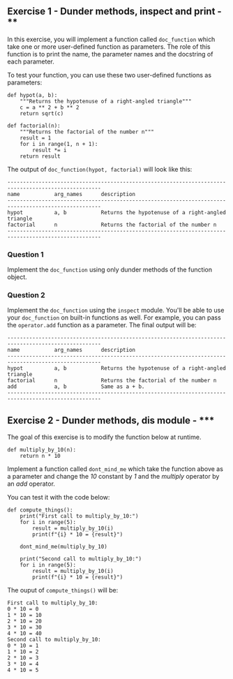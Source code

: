## Exercise 1 - Dunder methods, inspect and print - **

In this exercise, you will implement a function called ```doc_function``` which take one or more user-defined function as parameters. 
The role of this function is to print the name, the parameter names and the docstring of each parameter.

To test your function, you can use these two user-defined functions as parameters:
```
def hypot(a, b):
    """Returns the hypotenuse of a right-angled triangle"""
    c = a ** 2 + b ** 2
    return sqrt(c)

def factorial(n):
    """Returns the factorial of the number n"""
    result = 1
    for i in range(1, n + 1):
        result *= i
    return result
```

The output of ```doc_function(hypot, factorial)``` will look like this:
```
----------------------------------------------------------------------------------------------------
name           arg_names      description                             
----------------------------------------------------------------------------------------------------
hypot          a, b           Returns the hypotenuse of a right-angled triangle
factorial      n              Returns the factorial of the number n                       
----------------------------------------------------------------------------------------------------
```

### Question 1

Implement the ```doc_function``` using only dunder methods of the function object.

### Question 2

Implement the ```doc_function``` using the ```inspect``` module. You'll be able to use your ```doc_function``` on built-in functions as well.
For example, you can pass the ```operator.add``` function as a parameter. The final output will be:
```
----------------------------------------------------------------------------------------------------
name           arg_names      description                             
----------------------------------------------------------------------------------------------------
hypot          a, b           Returns the hypotenuse of a right-angled triangle
factorial      n              Returns the factorial of the number n   
add            a, b           Same as a + b.                          
----------------------------------------------------------------------------------------------------
```

## Exercise 2 - Dunder methods, dis module - ***

The goal of this exercise is to modify the function below at runtime.
```
def multiply_by_10(n):
    return n * 10
```

Implement a function called ```dont_mind_me``` which take the function above as a parameter 
and change the *10* constant by *1* and the *multiply* operator by an *add* operator.

You can test it with the code below:
```
def compute_things():
    print("First call to multiply_by_10:")
    for i in range(5):
        result = multiply_by_10(i)
        print(f"{i} * 10 = {result}")

    dont_mind_me(multiply_by_10)

    print("Second call to multiply_by_10:")
    for i in range(5):
        result = multiply_by_10(i)
        print(f"{i} * 10 = {result}")
```

The ouput of ```compute_things()``` will be:
```
First call to multiply_by_10:
0 * 10 = 0
1 * 10 = 10
2 * 10 = 20
3 * 10 = 30
4 * 10 = 40
Second call to multiply_by_10:
0 * 10 = 1
1 * 10 = 2
2 * 10 = 3
3 * 10 = 4
4 * 10 = 5
```

